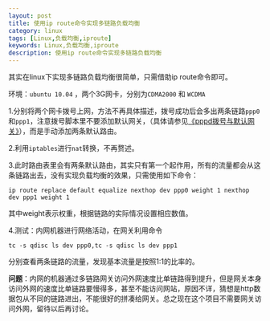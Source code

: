 ```yaml
---
layout: post
title: 使用ip route命令实现多链路负载均衡
category: linux
tags: [Linux,负载均衡,iproute]
keywords: Linux,负载均衡,iproute
description: 使用ip route命令实现多链路负载均衡
---
```

其实在linux下实现多链路负载均衡很简单，只需借助ip route命令即可。  


环境：`ubuntu 10.04` ，两个3G网卡，分别为`CDMA2000` 和 `WCDMA`  


1.分别将两个网卡拨号上网，方法不再具体描述，拨号成功后会多出两条链路`ppp0`和`ppp1`，注意拨号脚本里不要添加默认网关，（具体请参见[《pppd拨号与默认网关》](http://tinyfisher.github.io/linux/2013/01/29/ppp/)），而是手动添加两条默认路由。  


2.利用`iptables`进行`nat`转换，不再赘述。  


3.此时路由表里会有两条默认路由，其实只有第一个起作用，所有的流量都会从这条链路出去，没有实现负载均衡的效果，只需使用如下命令：  

	ip route replace default equalize nexthop dev ppp0 weight 1 nexthop dev ppp1 weight 1   

其中weight表示权重，根据链路的实际情况设置相应数值。  


4.测试：内网机器进行网络活动，在网关利用命令  
  
	tc -s qdisc ls dev ppp0,tc -s qdisc ls dev ppp1  

分别查看两条链路的流量，发现基本流量是按照1:1的比率的。  


**问题**：内网的机器通过多链路网关访问外网速度比单链路得到提升，但是网关本身访问外网的速度比单链路要慢得多，甚至不能访问网站，原因不详，猜想是http数据包从不同的链路进出，不能很好的拼凑给网关。总之现在这个项目不需要网关访问外网，留待以后再讨论。